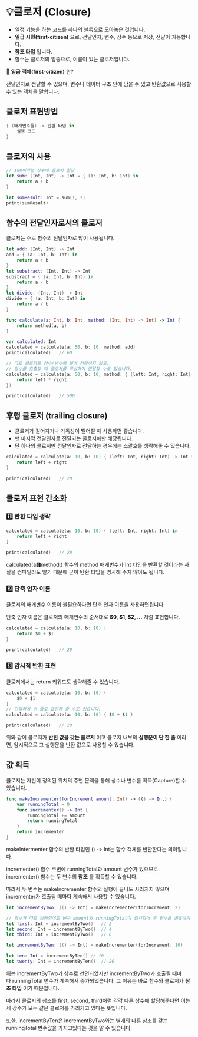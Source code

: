# 💡클로저 (Closure)

-   일정 기능을 하는 코드를 하나의 블록으로 모아놓은 것입니다.
-   **일급 시민(first-citizen)** 으로, 전달인자, 변수, 상수 등으로 저장, 전달이 가능합니다.
-   **참조 타입** 입니다.
-   함수는 클로저의 일종으로, 이름이 있는 클로저입니다.

📌 **일급 객체(first-citizen)** 란?

전달인자로 전달할 수 있으며, 변수나 데이터 구조 안에 담을 수 있고 반환값으로 사용할 수 있는 객체을 말합니다.

## 클로저 표현방법

```Swift
{ (매개변수들) -> 반환 타입 in
	실행 코드
}
```

## 클로저의 사용

```Swift
// sum이라는 상수에 클로저 할당
let sum: (Int, Int) -> Int = { (a: Int, b: Int) in
    return a + b
}

let sumResult: Int = sum(1, 2)
print(sumResult)

```

## 함수의 전달인자로서의 클로저

클로저는 주로 함수의 전달인자로 많이 사용됩니다.

```Swift
let add: (Int, Int) -> Int
add = { (a: Int, b: Int) in
    return a + b
}
let substract: (Int, Int) -> Int
substract = { (a: Int, b: Int) in
    return a - b
}
let divide: (Int, Int) -> Int
divide = { (a: Int, b: Int) in
    return a / b
}

func calculate(a: Int, b: Int, method: (Int, Int) -> Int) -> Int {
    return method(a, b)
}

var calculated: Int
calculated = calculate(a: 50, b: 10, method: add)
print(calculated)   // 60

// 따로 클로저를 상수/변수에 넣어 전달하지 않고,
// 함수를 호출할 때 클로저를 작성하여 전달할 수도 있습니다.
calculated = calculate(a: 50, b: 10, method: { (left: Int, right: Int) -> Int in 
	return left * right
})

print(calculated)   // 500

```

## 후행 클로저 (trailing closure)

-   클로저가 길어지거나 가독성이 떨어질 때 사용하면 좋습니다.
-   맨 마지막 전달인자로 전달되는 클로저에만 해당됩니다.
-   단 하나의 클로저만 전달인자로 전달하는 경우에는 소괄호를 생략해줄 수 있습니다.

```Swift
calculated = calculate(a: 10, b: 10) { (left: Int, right: Int) -> Int in
    return left + right
}

print(calculated)   // 20
```

## 클로저 표현 간소화

### 1️⃣ 반환 타입 생략

```Swift
calculated = calculate(a: 10, b: 10) { (left: Int, right: Int) in
    return left + right
}

print(calculated)   // 20
```

calculated(a:b:method:) 함수의 method 매개변수가 Int 타입을 반환할 것이라는 사실을 컴파일러도 알기 때문에 굳이 반환 타입을 명시해 주지 않아도 됩니다.

### 2️⃣ 단축 인자 이름

클로저의 매개변수 이름이 불필요하다면 단축 인자 이름을 사용하면됩니다.

단축 인자 이름은 클로저의 매개변수의 순서대로 **$0, $1, $2, ...** 처럼 표현합니다.

```Swift
calculated = calculate(a: 10, b: 10) {
    return $0 + $1
}

print(calculated)   // 20
```

### 3️⃣ 암시적 반환 표현

클로저에서는 return 키워드도 생략해줄 수 있습니다.

```Swift
calculated = calculate(a: 10, b: 10) {
    $0 + $1
}
// 간결하게 한 줄로 표현해 줄 수도 있습니다.
calculated = calculate(a: 10, b: 10) { $0 + $1 }

print(calculated)   // 20
```

위와 같이 클로저가 **반환 값을 갖는 클로저** 이고 클로저 내부의 **실행문이 단 한 줄** 이라면, 암시적으로 그 실행문을 반환 값으로 사용할 수 있습니다.

## 값 획득

클로저는 자신이 정의된 위치의 주변 문맥을 통해 상수나 변수를 획득(Capture)할 수 있습니다.

```Swift
func makeIncrementer(forIncrement amount: Int) -> (() -> Int) {
    var runningTotal = 0
    func incrementer() -> Int {
        runningTotal += amount
        return runningTotal
    }
    return incrementer
}
```

makeIntermenter 함수의 반환 타입인 () -> Int는 함수 객체를 반환한다는 의미입니다.

incrementer() 함수 주변에 runningTotal과 amount 변수가 있으므로 incrementer() 함수는 두 변수의 **참조** 를 획득할 수 있습니다.

따라서 두 변수는 makeIncrementer 함수의 실행이 끝나도 사라지지 않으며 incrementer가 호출될 때마다 계속해서 사용할 수 있습니다.

```Swift
let incrementByTwo: (() -> Int) = makeIncrementer(forIncrement: 2)

// 함수가 따로 실행되어도 변수 amount와 runningTotal이 캡쳐되어 두 변수를 공유하기 때문에 누적된 결과를 가집니다.
let first: Int = incrementByTwo()   // 2
let second: Int = incrementByTwo()  // 4
let third: Int = incrementByTwo()   // 6

let incrementByTen: (() -> Int) = makeIncrementer(forIncrement: 10)

let ten: Int = incrementByTen()	// 10
let twenty: Int = incrementByTen()	// 20
```

위는 incrementByTwo가 상수로 선언되었지만 incrementByTwo가 호출될 때마다 runningTotal 변수가 계속해서 증가되었습니다. 그 이유는 바로 함수와 클로저가 **참조 타입** 이기 때문입니다.

따라서 클로저의 참조를 first, second, third처럼 각각 다른 상수에 할당해준다면 이는 세 상수가 모두 같은 클로저를 가리키고 있다는 뜻입니다.

또한, incrementByTen은 incrementByTwo와는 별개의 다른 참조를 갖는 runningTotal 변수값을 가지고있다는 것을 알 수 있습니다.
